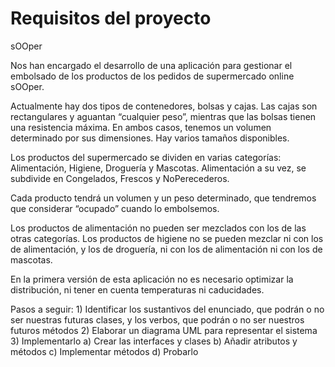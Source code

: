 # Requisitos del proyecto

sOOper

Nos han encargado el desarrollo de una aplicación para gestionar el embolsado de los productos de los pedidos de supermercado online sOOper.

Actualmente hay dos tipos de contenedores, bolsas y cajas. Las cajas son rectangulares y aguantan “cualquier peso”, mientras que las bolsas tienen una resistencia máxima. En ambos casos, tenemos un volumen determinado por sus dimensiones. Hay varios tamaños disponibles.

Los productos del supermercado se dividen en varias categorías: Alimentación, Higiene, Droguería y Mascotas. Alimentación a su vez, se subdivide en Congelados, Frescos y NoPerecederos.

Cada producto tendrá un volumen y un peso determinado, que tendremos que considerar “ocupado” cuando lo embolsemos.

Los productos de alimentación no pueden ser mezclados con los de las otras categorías. Los productos de higiene no se pueden mezclar ni con los de alimentación, y los de droguería, ni con los de alimentación ni con los de mascotas.

En la primera versión de esta aplicación no es necesario optimizar la distribución, ni tener en cuenta temperaturas ni caducidades.

Pasos a seguir:
    1) Identificar los sustantivos del enunciado, que podrán o no ser nuestras futuras clases, y los verbos, que podrán o no ser nuestros futuros métodos
    2) Elaborar un diagrama UML para representar el sistema
    3) Implementarlo
        a) Crear las interfaces y clases
        b) Añadir atributos y métodos
        c) Implementar métodos
        d) Probarlo
